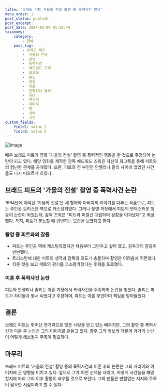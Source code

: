 ```yaml
---
title: '브래드 피트 가을의 전설 촬영 중 폭력사건 발생'
menu_order: 1
post_status: publish
post_excerpt: 
post_date: 2024-02-09 01:58:44
taxonomy:
    category:
        - 연예
    post_tag:
        - 브래드 피트
        -  가을의 전설
        -  촬영
        -  폭력사건
        -  에드워드 즈윅
        -  회고록
        -  분노
        -  갈등
        -  이혼
        -  안젤리나 졸리
        -  자녀
        -  연기력
        -  이미지
        -  팬
        -  선택
        -  사건
custom_fields:
    field1: value 1
    field2: value 2
---
```


![Image](https://mimgnews.pstatic.net/image/109/2024/02/08/0005015209_001_20240208211904520.jpeg?type=w540)

배우 브래드 피트가 영화 '가을의 전설' 촬영 중 폭력적인 행동을 한 것으로 주장되어 논란이 되고 있다. 해당 영화를 제작한 감독 에드워드 즈윅은 자신의 회고록을 통해 피트와의 험난한 관계를 공개했다. 또한, 피트와 전 부인인 안젤리나 졸리 사이에 있었던 사건들도 다시 떠오르게 하였다.
## 브래드 피트의 '가을의 전설' 촬영 중 폭력사건 논란
1994년에 제작된 '가을의 전설'은 세 형제와 아버지의 이야기를 다루는 작품으로, 피트는 주인공 트리스탄 역으로 캐스팅되었다. 그러나 촬영 과정에서 피트의 변덕스러운 행동이 논란이 되었는데, 감독 즈윅은 "피트와 며칠간 대립하며 상황을 이겨냈다"고 회상했다. 특히, 피트가 분노할 때 급변하는 모습을 보였다고 한다.
### 촬영 중 피트와의 갈등
- 피트는 주인공 역에 캐스팅되었지만 처음부터 그만두고 싶어 했고, 감독과의 갈등이 빈번했다.
- 트리스탄에 대한 피트의 생각과 감독의 의도가 충돌하며 촬영은 어려움에 직면했다.
- 최종 컷을 보고 피트의 광기를 과소평가했다는 후회를 토로했다.
### 이혼 후 폭력사건 논란
피트와 안젤리나 졸리는 이혼 과정에서 폭력사건을 주장하며 논란을 빚었다. 졸리는 피트가 자녀들과 맞서 싸웠다고 주장하며, 피트는 이를 부인하며 책임을 받아들였다.
## 결론
브래드 피트는 뛰어난 연기력으로 많은 사랑을 받고 있는 배우지만, 그의 촬영 중 폭력사건과 이혼 후 논란은 그의 이미지를 흔들고 있다. 향후 그의 행보와 더불어 과거의 논란이 어떻게 해소될지 주목이 필요하다.
## 마무리
브래드 피트의 '가을의 전설' 촬영 중의 폭력사건과 이혼 후의 논란은 그의 캐리어와 이미지에 큰 영향을 미치고 있다. 앞으로 그가 어떤 선택을 내리고, 어떻게 사건들을 해명할지에 따라 그의 이후 활동이 좌우될 것으로 보인다. 그의 팬들은 변함없는 지지와 주목이 필요한 시점이라고 할 수 있다.
